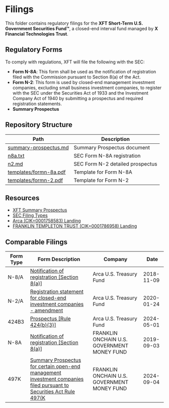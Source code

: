 # Filings

This folder contains regulatory filings for the **XFT Short-Term U.S. Government Securities Fund™**, a closed-end interval fund managed by **X Financial Technologies Trust**.


## Regulatory Forms

To comply with regulations, XFT will file the following with the SEC:

- **Form N-8A**: This form shall be used as the notification of registration filed with the Commission pursuant to Section 8(a) of the Act.
- **Form N-2**: This form is used by closed-end management investment companies, excluding small business investment companies, to register with the SEC under the Securities Act of 1933 and the Investment Company Act of 1940 by submitting a prospectus and required registration statements.
- **Summary Prospectus**



## Repository Structure

| Path | Description |
|------|-------------|
| [summary-prospectus.md](./summary-prospectus.md) | Summary Prospectus document |
| [n8a.txt](./n8a.txt) | SEC Form N-8A registration |
| [n2.md](./n2.md) | SEC Form N-2 detailed prospectus |
| [templates/formn-8a.pdf](./templates/formn-8a.pdf) | Template for Form N-8A |
| [templates/formn-2.pdf](./templates/formn-2.pdf) | Template for Form N-2 |


## Resources

- [XFT Summary Prospectus](https://xft-summary-prospectus.netlify.app/)
- [SEC Filing Types](https://sec-edgar.github.io/sec-edgar/filingtypes.html)
- [Arca (CIK=0001758583) Landing](https://www.sec.gov/edgar/browse/?CIK=0001758583)
- [FRANKLIN TEMPLETON TRUST (CIK=0001786958) Landing](https://www.sec.gov/edgar/browse/?CIK=0001786958)

## Comparable Filings

| Form Type | Form Description | Company                 | Date |
|-----------|------------------|-------------------------|--------|
| N-8/A     | [Notification of registration [Section 8(a)]](https://www.sec.gov/Archives/edgar/data/1758583/000121465918006978/j118180n8a.htm) | Arca U.S. Treasury Fund  | 2018-11-09   |
| N-2/A     | [Registration statement for closed-end investment companies - amendment](https://www.sec.gov/Archives/edgar/data/1758583/000121465920005869/s624200n2a2.htm) | Arca U.S. Treasury Fund  | 2020-01-24   |
| 424B3     | [Prospectus [Rule 424(b)(3)]](https://www.sec.gov/Archives/edgar/data/1758583/000158064224002458/arca_424b3.htm) | Arca U.S. Treasury Fund  | 2024-05-01   |
| N-8A      | [Notification of registration [Section 8(a)]](https://www.sec.gov/Archives/edgar/data/1786958/000113743919000427/fttn8a092019.htm) | FRANKLIN ONCHAIN U.S. GOVERNMENT MONEY FUND  | 2019-09-03   |
| 497K      | [Summary Prospectus for certain open-end management investment companies filed pursuant to Securities Act Rule 497(K](https://www.sec.gov/Archives/edgar/data/0001786958/000174177324003834/c497k.htm) | FRANKLIN ONCHAIN U.S. GOVERNMENT MONEY FUND  | 2024-09-04   |